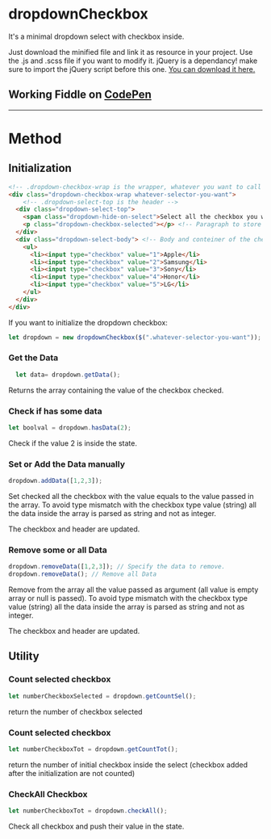 # dropdownCheckbox

It's a minimal dropdown select with checkbox inside.

Just download the minified file and link it as resource in your project. Use the .js and .scss file if you want to modify it.
jQuery is a dependancy! make sure to import the jQuery script before this one. [You can download it here.](https://cdnjs.cloudflare.com/ajax/libs/jquery/2.1.3/jquery.min.js)  
## Working Fiddle on [CodePen](https://codepen.io/gterigi/pen/abVxbeP)
* * *

# Method
## Initialization
```html
<!-- .dropdown-checkbox-wrap is the wrapper, whatever you want to call it is fine. -->
<div class="dropdown-checkbox-wrap whatever-selector-you-want">
	<!-- .dropdown-select-top is the header -->
  <div class="dropdown-select-top">
    <span class="dropdown-hide-on-select">Select all the checkbox you want</span> <!-- Base strign when no checkbox are selected -->
    <p class="dropdown-checkbox-selected"></p> <!-- Paragraph to store all the checkbox selected -->
  </div>
  <div class="dropdown-select-body"> <!-- Body and conteiner of the checkbox -->
    <ul>
      <li><input type="checkbox" value="1">Apple</li>
      <li><input type="checkbox" value="2">Samsung</li>
      <li><input type="checkbox" value="3">Sony</li>
      <li><input type="checkbox" value="4">Honor</li>
      <li><input type="checkbox" value="5">LG</li>
    </ul>
  </div>
</div>
```

If you want to initialize the dropdown checkbox:
```javascript
let dropdown = new dropdownCheckbox($(".whatever-selector-you-want"));
```

### Get the Data
```javascript
  let data= dropdown.getData();
```
Returns the array containing the value of the checkbox checked.
### Check if has some data
```javascript
let boolval = dropdown.hasData(2);
```
Check if the value 2 is inside the state.

### Set or Add the Data manually
```javascript
dropdown.addData([1,2,3]);
```
Set checked all the checkbox with the value equals to the value passed in the array.
To avoid type mismatch with the checkbox type value (string) all the data inside the array is parsed as string and not as integer. 

The checkbox and header are updated.

### Remove some or all Data
```javascript
dropdown.removeData([1,2,3]); // Specify the data to remove.
dropdown.removeData(); // Remove all Data
```
Remove from the array all the value passed as argument (all value is empty array or null is passed).
To avoid type mismatch with the checkbox type value (string) all the data inside the array is parsed as string and not as integer. 

The checkbox and header are updated.

## Utility

### Count selected checkbox
```javascript
let numberCheckboxSelected = dropdown.getCountSel();
```
return the number of checkbox selected 

### Count selected checkbox
```javascript
let numberCheckboxTot = dropdown.getCountTot();
```
return the number of initial checkbox inside the select (checkbox added after the initialization are not counted)

### CheckAll Checkbox
```javascript
let numberCheckboxTot = dropdown.checkAll();
```
Check all checkbox and push their value in the state.
